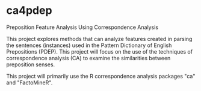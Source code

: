 # ca4pdep
Preposition Feature Analysis Using Correspondence Analysis

This project explores methods that can analyze features created in parsing the sentences (instances) used in the Pattern Dictionary of English Prepositions (PDEP). This project will focus on the use of the techniques of correspondence analysis (CA) to examine the similarities between preposition senses.

This project will primarily use the R correspondence analysis packages "ca" and "FactoMineR".

